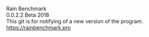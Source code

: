 Rain Benchmark<br>
0.0.2.2 Beta 2018<br>
This git is for notifying of a new version of the program.<br>
https://rainbenchmark.pro
